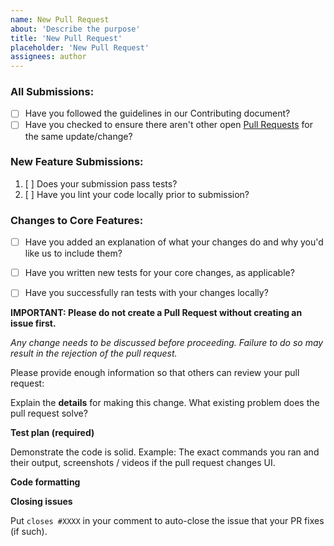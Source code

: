 ```yaml
---
name: New Pull Request
about: 'Describe the purpose'
title: 'New Pull Request'
placeholder: 'New Pull Request'
assignees: author
---
```


### All Submissions:

* [ ] Have you followed the guidelines in our Contributing document?
* [ ] Have you checked to ensure there aren't other open [Pull Requests](../../../pulls) for the same update/change?

<!-- You can erase any parts of this template not applicable to your Pull Request. -->

### New Feature Submissions:

1. [ ] Does your submission pass tests?
2. [ ] Have you lint your code locally prior to submission?

### Changes to Core Features:

* [ ] Have you added an explanation of what your changes do and why you'd like us to include them?
* [ ] Have you written new tests for your core changes, as applicable?
* [ ] Have you successfully ran tests with your changes locally?


**IMPORTANT: Please do not create a Pull Request without creating an issue first.**

*Any change needs to be discussed before proceeding. Failure to do so may result in the rejection of the pull request.*

Please provide enough information so that others can review your pull request:

<!-- You can skip this if you're fixing a typo or adding an app to the Showcase. -->

Explain the **details** for making this change. What existing problem does the pull request solve?

<!-- Example: When "Adding a function to do X", explain why it is necessary to have a way to do X. -->

**Test plan (required)**

Demonstrate the code is solid. Example: The exact commands you ran and their output, screenshots / videos if the pull request changes UI.

<!-- Make sure tests pass on both Travis and Circle CI. -->

**Code formatting**

<!-- See the simple style guide. -->

**Closing issues**

Put `closes #XXXX` in your comment to auto-close the issue that your PR fixes (if such).